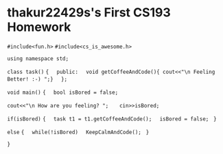 # thakur22429s's First CS193 Homework



`#include<fun.h>`
`#include<cs_is_awesome.h>`
 
`using namespace std;`
 
`class task()`
`{  `
    `public:  `
     `void getCoffeeAndCode(){ cout<<"\n Feeling Better! :-) ";}  `
`};  `
  
`void main()`
`{  `
   `bool isBored = false;`
    
   `cout<<"\n How are you feeling? ";  `
   `
   cin>>isBored;`
    
   `if(isBored)`
   `{  `
       `task t1 = t1.getCoffeeAndCode();  `
       `
       isBored = false;  `
   `}`
    
   `else`
   `{  `
       `while(!isBored)  `
       `
       KeepCalmAndCode();  `
   `}`
    
 `}`


